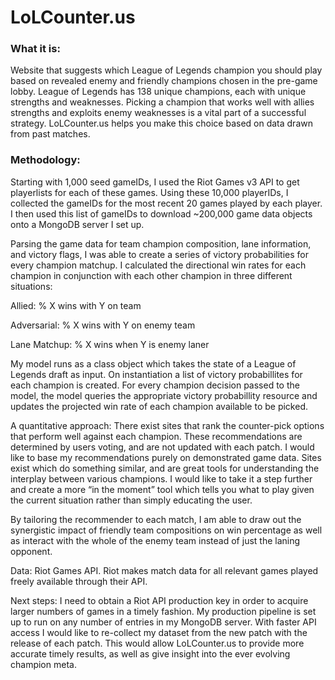 # LoLCounter.us

### What it is:
Website that suggests which League of Legends champion you should play based on revealed enemy and friendly champions chosen in the pre-game lobby.
League of Legends has 138 unique champions, each with unique strengths and weaknesses.
Picking a champion that works well with allies strengths and exploits enemy weaknesses is a vital part of a successful strategy.
LoLCounter.us helps you make this choice based on data drawn from past matches.

### Methodology:
Starting with 1,000 seed gameIDs, I used the Riot Games v3 API to get playerlists for each of these games.  Using these 10,000 playerIDs, I collected the gameIDs for the most recent 20 games played by each player.  I then used this list of gameIDs to download ~200,000 game data objects onto a MongoDB server I set up.

Parsing the game data for team champion composition, lane information, and victory flags, I was able to create a series of victory probabilities for every champion matchup.
I calculated the directional win rates for each champion in conjunction with each other champion in three different situations:

Allied:
    % X wins with Y on team
    
Adversarial:
    % X wins with Y on enemy team
    
Lane Matchup:
    % X wins when Y is enemy laner 

My model runs as a class object which takes the state of a League of Legends draft as input.  On instantiation a list of  victory probabillites for each champion is created.  For every champion decision passed to the model, the model queries the appropriate victory probabillity resource and updates the projected win rate of each champion available to be picked.


A quantitative approach:
There exist sites that rank the counter-pick options that perform well against each champion.  These recommendations are determined by users voting, and are not updated with each patch.  I would like to base my recommendations purely on demonstrated game data.  Sites exist which do something similar, and are great tools for understanding the interplay between various champions.  I would like to take it a step further and create a more “in the moment” tool which tells you what to play given the current situation rather than simply educating the user.

By tailoring the recommender to each match, I am able to draw out the synergistic impact of friendly team compositions on win percentage as well as interact with the whole of the enemy team instead of just the laning opponent.


Data:
Riot Games API.  Riot makes match data for all relevant games played freely available through their API.


Next steps:
I need to obtain a Riot API production key in order to acquire larger numbers of games in a timely fashion.  My production pipeline is set up to run on any number of entries in my MongoDB server.  With faster API access I would like to re-collect my dataset from the new patch with the release of each patch.  This would allow LoLCounter.us to provide more accurate timely results, as well as give insight into the ever evolving champion meta.
